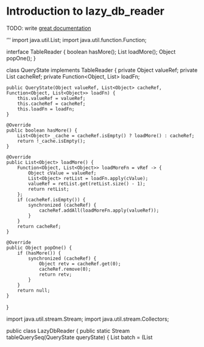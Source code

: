 # Introduction to lazy_db_reader

TODO: write [great documentation](http://jacobian.org/writing/great-documentation/what-to-write/)

‘’‘
import java.util.List;
import java.util.function.Function;

interface TableReader {
    boolean hasMore();
    List<Object> loadMore();
    Object popOne();
}

class QueryState implements TableReader {
    private Object valueRef;
    private List<Object> cacheRef;
    private Function<Object, List<Object>> loadFn;

    public QueryState(Object valueRef, List<Object> cacheRef, Function<Object, List<Object>> loadFn) {
        this.valueRef = valueRef;
        this.cacheRef = cacheRef;
        this.loadFn = loadFn;
    }

    @Override
    public boolean hasMore() {
        List<Object> _cache = cacheRef.isEmpty() ? loadMore() : cacheRef;
        return !_cache.isEmpty();
    }

    @Override
    public List<Object> loadMore() {
        Function<Object, List<Object>> loadMoreFn = vRef -> {
            Object cValue = valueRef;
            List<Object> retList = loadFn.apply(cValue);
            valueRef = retList.get(retList.size() - 1);
            return retList;
        };
        if (cacheRef.isEmpty()) {
            synchronized (cacheRef) {
                cacheRef.addAll(loadMoreFn.apply(valueRef));
            }
        }
        return cacheRef;
    }

    @Override
    public Object popOne() {
        if (hasMore()) {
            synchronized (cacheRef) {
                Object retv = cacheRef.get(0);
                cacheRef.remove(0);
                return retv;
            }
        }
        return null;
    }
}

import java.util.stream.Stream;
import java.util.stream.Collectors;

public class LazyDbReader {
    public static Stream<Object> tableQuerySeq(QueryState queryState) {
        List<Object> batch = (List<Object>) queryState.popOne();
        if (batch != null) {
            return Stream.concat(batch.stream(), tableQuerySeq(queryState));
        }
        return Stream.empty();
    }
}
’‘’

